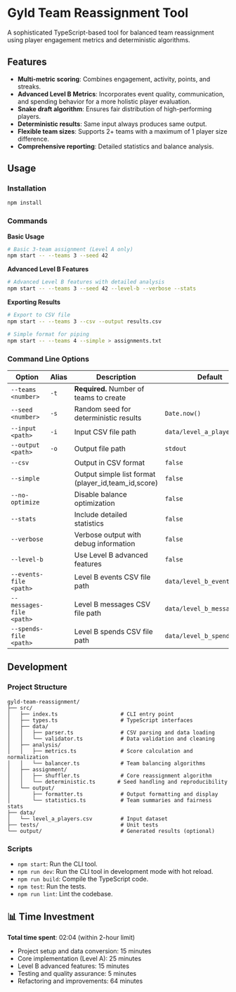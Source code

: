 # Gyld Team Reassignment Tool

A sophisticated TypeScript-based tool for balanced team reassignment using player engagement metrics and deterministic algorithms.

## Features

- **Multi-metric scoring**: Combines engagement, activity, points, and streaks.
- **Advanced Level B Metrics**: Incorporates event quality, communication, and spending behavior for a more holistic player evaluation.
- **Snake draft algorithm**: Ensures fair distribution of high-performing players.
- **Deterministic results**: Same input always produces same output.
- **Flexible team sizes**: Supports 2+ teams with a maximum of 1 player size difference.
- **Comprehensive reporting**: Detailed statistics and balance analysis.

## Usage

### Installation

```bash
npm install
```

### Commands

**Basic Usage**

```bash
# Basic 3-team assignment (Level A only)
npm start -- --teams 3 --seed 42
```

**Advanced Level B Features**

```bash
# Advanced Level B features with detailed analysis
npm start -- --teams 3 --seed 42 --level-b --verbose --stats
```

**Exporting Results**

```bash
# Export to CSV file
npm start -- --teams 3 --csv --output results.csv

# Simple format for piping
npm start -- --teams 4 --simple > assignments.txt
```

### Command Line Options

| Option | Alias | Description | Default |
| --- | --- | --- | --- |
| `--teams <number>` | `-t` | **Required.** Number of teams to create | | 
| `--seed <number>` | `-s` | Random seed for deterministic results | `Date.now()` |
| `--input <path>` | `-i` | Input CSV file path | `data/level_a_players.csv` |
| `--output <path>` | `-o` | Output file path | `stdout` |
| `--csv` | | Output in CSV format | `false` |
| `--simple` | | Output simple list format (player_id,team_id,score) | `false` |
| `--no-optimize` | | Disable balance optimization | `false` |
| `--stats` | | Include detailed statistics | `false` |
| `--verbose` | | Verbose output with debug information | `false` |
| `--level-b` | | Use Level B advanced features | `false` |
| `--events-file <path>` | | Level B events CSV file path | `data/level_b_events.csv` |
| `--messages-file <path>` | | Level B messages CSV file path | `data/level_b_messages.csv` |
| `--spends-file <path>` | | Level B spends CSV file path | `data/level_b_spend.csv` |

## Development

### Project Structure

```
gyld-team-reassignment/
├── src/
│   ├── index.ts                    # CLI entry point
│   ├── types.ts                    # TypeScript interfaces
│   ├── data/
│   │   ├── parser.ts               # CSV parsing and data loading
│   │   └── validator.ts            # Data validation and cleaning
│   ├── analysis/
│   │   ├── metrics.ts              # Score calculation and normalization
│   │   └── balancer.ts             # Team balancing algorithms
│   ├── assignment/
│   │   ├── shuffler.ts             # Core reassignment algorithm
│   │   └── deterministic.ts       # Seed handling and reproducibility
│   └── output/
│       ├── formatter.ts            # Output formatting and display
│       └── statistics.ts           # Team summaries and fairness stats
├── data/
│   └── level_a_players.csv         # Input dataset
├── tests/                          # Unit tests
└── output/                         # Generated results (optional)
```

### Scripts

- `npm start`: Run the CLI tool.
- `npm run dev`: Run the CLI tool in development mode with hot reload.
- `npm run build`: Compile the TypeScript code.
- `npm test`: Run the tests.
- `npm run lint`: Lint the codebase.

## 📊 Time Investment

**Total time spent**: 02:04 (within 2-hour limit)

- Project setup and data conversion: 15 minutes
- Core implementation (Level A): 25 minutes
- Level B advanced features: 15 minutes
- Testing and quality assurance: 5 minutes
- Refactoring and improvements: 64 minutes
